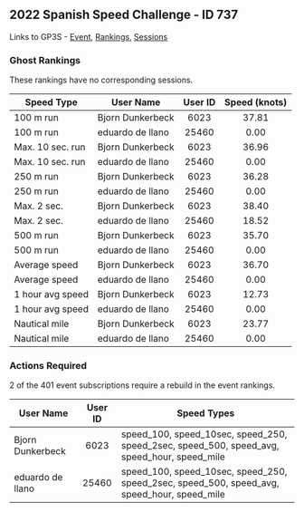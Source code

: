 ## 2022 Spanish Speed Challenge - ID 737

Links to GP3S - [Event](https://www.gps-speedsurfing.com/default.aspx?mnu=event&val=737), [Rankings](https://www.gps-speedsurfing.com/default.aspx?mnu=eventranking&val=737), [Sessions](https://www.gps-speedsurfing.com/default.aspx?mnu=eventsessions&val=737)

### Ghost Rankings

These rankings have no corresponding sessions.

| Speed Type | User Name | User ID | Speed (knots) |
| ---------- | --------- | :-----: | :-----------: |
| 100 m run | Bjorn Dunkerbeck | 6023 | 37.81 |
| 100 m run | eduardo de llano | 25460 | 0.00 |
| Max. 10 sec. run | Bjorn Dunkerbeck | 6023 | 36.96 |
| Max. 10 sec. run | eduardo de llano | 25460 | 0.00 |
| 250 m run | Bjorn Dunkerbeck | 6023 | 36.28 |
| 250 m run | eduardo de llano | 25460 | 0.00 |
| Max. 2 sec. | Bjorn Dunkerbeck | 6023 | 38.40 |
| Max. 2 sec. | eduardo de llano | 25460 | 18.52 |
| 500 m run | Bjorn Dunkerbeck | 6023 | 35.70 |
| 500 m run | eduardo de llano | 25460 | 0.00 |
| Average speed | Bjorn Dunkerbeck | 6023 | 36.70 |
| Average speed | eduardo de llano | 25460 | 0.00 |
| 1 hour avg speed | Bjorn Dunkerbeck | 6023 | 12.73 |
| 1 hour avg speed | eduardo de llano | 25460 | 0.00 |
| Nautical mile | Bjorn Dunkerbeck | 6023 | 23.77 |
| Nautical mile | eduardo de llano | 25460 | 0.00 |

### Actions Required

2 of the 401 event subscriptions require a rebuild in the event rankings.

| User Name | User ID | Speed Types |
| --------- | :-----: | ----------- |
| Bjorn Dunkerbeck | 6023 | speed_100, speed_10sec, speed_250, speed_2sec, speed_500, speed_avg, speed_hour, speed_mile |
| eduardo de llano | 25460 | speed_100, speed_10sec, speed_250, speed_2sec, speed_500, speed_avg, speed_hour, speed_mile |
